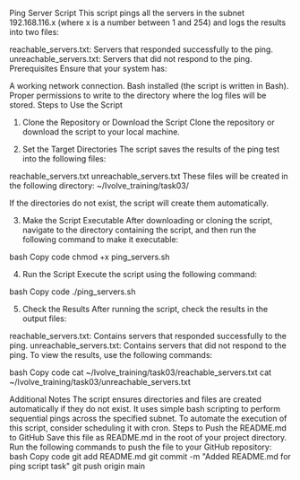 Ping Server Script
This script pings all the servers in the subnet 192.168.116.x (where x is a number between 1 and 254) and logs the results into two files:

reachable_servers.txt: Servers that responded successfully to the ping.
unreachable_servers.txt: Servers that did not respond to the ping.
Prerequisites
Ensure that your system has:

A working network connection.
Bash installed (the script is written in Bash).
Proper permissions to write to the directory where the log files will be stored.
Steps to Use the Script
1. Clone the Repository or Download the Script
Clone the repository or download the script to your local machine.



2. Set the Target Directories
The script saves the results of the ping test into the following files:

reachable_servers.txt
unreachable_servers.txt
These files will be created in the following directory:
~/Ivolve_training/task03/

If the directories do not exist, the script will create them automatically.

3. Make the Script Executable
After downloading or cloning the script, navigate to the directory containing the script, and then run the following command to make it executable:

bash
Copy code
chmod +x ping_servers.sh

4. Run the Script
Execute the script using the following command:

bash
Copy code
./ping_servers.sh

5. Check the Results
After running the script, check the results in the output files:

reachable_servers.txt: Contains servers that responded successfully to the ping.
unreachable_servers.txt: Contains servers that did not respond to the ping.
To view the results, use the following commands:

bash
Copy code
cat ~/Ivolve_training/task03/reachable_servers.txt
cat ~/Ivolve_training/task03/unreachable_servers.txt


Additional Notes
The script ensures directories and files are created automatically if they do not exist.
It uses simple bash scripting to perform sequential pings across the specified subnet.
To automate the execution of this script, consider scheduling it with cron.
Steps to Push the README.md to GitHub
Save this file as README.md in the root of your project directory.
Run the following commands to push the file to your GitHub repository:
bash
Copy code
git add README.md
git commit -m "Added README.md for ping script task"
git push origin main
